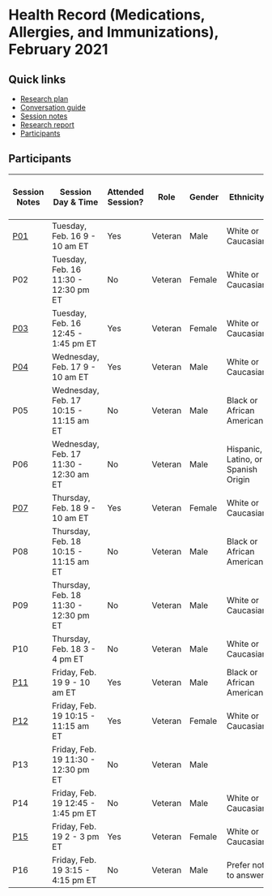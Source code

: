 # Health Record (Medications, Allergies, and Immunizations), February 2021

## Quick links

- [Research plan](https://github.com/department-of-veterans-affairs/va.gov-team/blob/master/products/health-care/questionnaire/research/health-record/research-plan.md)
- [Conversation guide](https://github.com/department-of-veterans-affairs/va.gov-team/blob/master/products/health-care/questionnaire/research/health-record/conversation-guide.md)
- [Session notes](https://github.com/department-of-veterans-affairs/va.gov-team/tree/master/products/health-care/questionnaire/research/health-record/session-notes)
- [Research report]()
- [Participants](#participants)

## Participants

| Session Notes | Session Day & Time | Attended Session? | Role | Gender | Ethnicity | Age | Education | Branch | Location | Care from Outside VA | Immunizations outside the VA | Identified Cognitive | VA Percentage | Lives in | 
| ----- | ----- | ----- | ----- | ----- | ----- | ----- | ----- | ----- | ----- | ----- | ----- | ----- | ----- | ----- | 
| [P01](https://github.com/department-of-veterans-affairs/va.gov-team/blob/master/products/health-care/questionnaire/research/health-record/session-notes/P1.md) | Tuesday, Feb. 16 9 - 10 am ET | Yes | Veteran | Male | White or Caucasian | 65-74 | Master's degree | Army | KY | Yes | No | No | 80 | Major Metropolitan Area |
| P02 | Tuesday, Feb. 16 11:30 - 12:30 pm ET | No | Veteran | Female | White or Caucasian | 65-74 | High school diploma or equivalent | Army | OH | No | No | Yes | 100 | Rural or remote area |
| [P03](https://github.com/department-of-veterans-affairs/va.gov-team/blob/master/products/health-care/questionnaire/research/health-record/session-notes/P3.md) | Tuesday, Feb. 16 12:45 - 1:45 pm ET | Yes | Veteran | Female | White or Caucasian | 45-54 | Associate's degree/trade certificate/vocational training | Army | WA | No | No | Yes | 100 | Rural or remote area |
| [P04](https://github.com/department-of-veterans-affairs/va.gov-team/blob/master/products/health-care/questionnaire/research/health-record/session-notes/P4.md) | Wednesday, Feb. 17 9 - 10 am ET | Yes | Veteran | Male | White or Caucasian | 65-74 | Doctorate degree | Navy | AR | Yes | Yes | No |   | Rural or remote area |
| P05 | Wednesday, Feb. 17 10:15 - 11:15 am ET | No | Veteran | Male | Black or African American | 45-54 | Bachelor's degree | Air Force | LA | Yes | Yes | No |   | Rural or remote area |
| P06 | Wednesday, Feb. 17 11:30 - 12:30 am ET | No | Veteran | Male | Hispanic, Latino, or Spanish Origin | 35-44 | Some college (no degree) | Army | CA | Yes | Yes | No | 70 | Major Metropolitan Area |
| [P07](https://github.com/department-of-veterans-affairs/va.gov-team/blob/master/products/health-care/questionnaire/research/health-record/session-notes/P7.md) | Thursday, Feb. 18 9 - 10 am ET | Yes | Veteran | Female | White or Caucasian | 65-74 | Doctorate degree | Navy | GA | Yes | No | No | 90 | Rural or remote area |
| P08 | Thursday, Feb. 18 10:15 - 11:15 am ET | No | Veteran | Male | Black or African American | 25-34 |   | Army | DC | No | No | No | 80 | Major Metropolitan Area |
| P09 | Thursday, Feb. 18 11:30 - 12:30 pm ET | No | Veteran | Male | White or Caucasian | 55-64 | Some college (no degree) | Air Force | PA | Yes | Yes | No | 0 | Rural or remote area |
| P10 | Thursday, Feb. 18 3 - 4 pm ET | No | Veteran | Male | White or Caucasian | 55-64 | Master's degree | Marine Corps | CO | Yes | Yes | No | 50 | Rural or remote area |
| [P11](https://github.com/department-of-veterans-affairs/va.gov-team/blob/master/products/health-care/questionnaire/research/health-record/session-notes/P11.md) | Friday, Feb. 19 9 - 10 am ET | Yes | Veteran | Male | Black or African American | 25-34 |   | Army | DC | Yes | Yes | Yes | 50 | Major Metropolitan Area |
| [P12](https://github.com/department-of-veterans-affairs/va.gov-team/blob/master/products/health-care/questionnaire/research/health-record/session-notes/P12.md) | Friday, Feb. 19 10:15 - 11:15 am ET | Yes | Veteran | Female | White or Caucasian | 65-74 | Master's degree | Navy | MD | Yes | Yes | No | 30 | Rural or remote area |
| P13 | Friday, Feb. 19 11:30 - 12:30 pm ET | No | Veteran | Male |   |   |   |   | OR | No | No | No | 100 | Rural or remote area |
| P14 | Friday, Feb. 19 12:45 - 1:45 pm ET | No | Veteran | Male | White or Caucasian | 35-44 | Some college (no degree) | Army | MS | No | No | No | 100 | Rural or remote area |
| [P15](https://github.com/department-of-veterans-affairs/va.gov-team/blob/master/products/health-care/questionnaire/research/health-record/session-notes/P15.md) | Friday, Feb. 19 2 - 3 pm ET | Yes | Veteran | Female | White or Caucasian | 55-64 | Master's degree | Army | AZ | No | No | No | 10 | Rural or remote area |
| P16 | Friday, Feb. 19 3:15 - 4:15 pm ET | No | Veteran | Male | Prefer not to answer | 35-44 | Bachelor's degree | Navy | VA | No | No | No | 100 | Major Metropolitan Area |

## 

